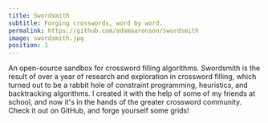 ```yaml
---
title: Swordsmith
subtitle: Forging crosswords, word by word.
permalink: https://github.com/adamaaronson/swordsmith
image: swordsmith.jpg
position: 1
---
```


An open-source sandbox for crossword filling algorithms. Swordsmith is the result of over a year of research and exploration in crossword filling, which turned out to be a rabbit hole of constraint programming, heuristics, and backtracking algorithms. I created it with the help of some of my friends at school, and now it's in the hands of the greater crossword community. Check it out on GitHub, and forge yourself some grids!